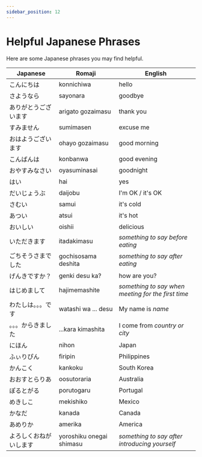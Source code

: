 ```yaml
---
sidebar_position: 12
---
```


# Helpful Japanese Phrases

Here are some Japanese phrases you may find helpful.

Japanese | Romaji | English
--------- | --------- | ---------
こんにちは | konnichiwa | hello
さようなら | sayonara | goodbye
ありがとうございます | arigato gozaimasu | thank you
すみません | sumimasen | excuse me
おはようございます | ohayo gozaimasu | good morning
こんばんは | konbanwa | good evening
おやすみなさい | oyasuminasai | goodnight
はい | hai | yes
だいじょうぶ | daijobu | I'm OK / it's OK
さむい | samui | it's cold
あつい | atsui | it's hot
おいしい | oishii | delicious
いただきます | itadakimasu | *something to say before eating*
ごちそうさまでした | gochisosama deshita | *something to say after eating*
げんきですか？ | genki desu ka? | how are you?
はじめまして | hajimemashite | *something to say when meeting for the first time*
わたしは。。。です | watashi wa ... desu | My name is *name*
。。。からきました | ...kara kimashita | I come from *country or city*
にほん | nihon | Japan
ふぃりぴん | firipin | Philippines
かんこく | kankoku | South Korea
おおすとらりあ | oosutoraria | Australia
ぽるとがる | porutogaru | Portugal
めきしこ | mekishiko | Mexico
かなだ | kanada | Canada
あめりか | amerika | America
よろしくおねがいします | yoroshiku onegai shimasu | *something to say after introducing yourself*